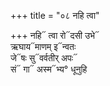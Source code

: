 +++
title = "०८ नहि त्वा"

+++
नहि᳓ त्वा रो᳓दसी उभे᳓  
ऋघाय᳓माणम् इ᳓न्वतः  
जे᳓षः सु᳓वर्वतीर् अपः᳓  
सं᳓ गा᳓ अस्म᳓भ्य° धूनुहि